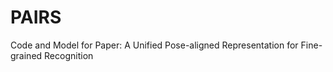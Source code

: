 # PAIRS
Code and Model for Paper: A Unified Pose-aligned Representation for Fine-grained Recognition
